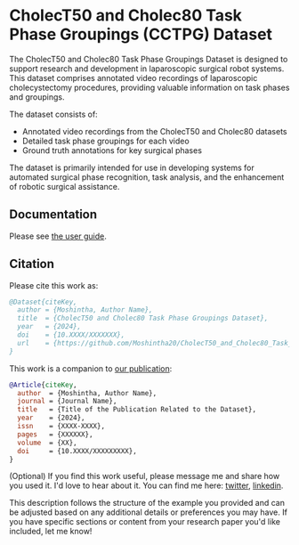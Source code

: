 # CholecT50 and Cholec80 Task Phase Groupings (CCTPG) Dataset

The CholecT50 and Cholec80 Task Phase Groupings Dataset is designed to support research and development in laparoscopic surgical robot systems. This dataset comprises annotated video recordings of laparoscopic cholecystectomy procedures, providing valuable information on task phases and groupings.

The dataset consists of:
- Annotated video recordings from the CholecT50 and Cholec80 datasets
- Detailed task phase groupings for each video
- Ground truth annotations for key surgical phases

The dataset is primarily intended for use in developing systems for automated surgical phase recognition, task analysis, and the enhancement of robotic surgical assistance.

## Documentation
Please see [the user guide](./UserGuide.pdf).

## Citation
Please cite this work as:
```bibtex
@Dataset{citeKey,
  author = {Moshintha, Author Name},
  title  = {CholecT50 and Cholec80 Task Phase Groupings Dataset},
  year   = {2024},
  doi    = {10.XXXX/XXXXXXX},
  url    = {https://github.com/Moshintha20/CholecT50_and_Cholec80_Task_Phase_Groupings_Dataset},
}
```

This work is a companion to [our publication](https://doi.org/10.XXXX/XXXXXXXXX):
```bibtex
@Article{citeKey,
  author  = {Moshintha, Author Name},
  journal = {Journal Name},
  title   = {Title of the Publication Related to the Dataset},
  year    = {2024},
  issn    = {XXXX-XXXX},
  pages   = {XXXXXX},
  volume  = {XX},
  doi     = {10.XXXX/XXXXXXXXX},
}
```

(Optional) If you find this work useful, please message me and share how you used it. I'd love to hear about it. 
You can find me here: [twitter](https://twitter.com/YourTwitterHandle), [linkedin](https://www.linkedin.com/in/YourLinkedInProfile).

This description follows the structure of the example you provided and can be adjusted based on any additional details or preferences you may have. If you have specific sections or content from your research paper you'd like included, let me know!
